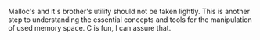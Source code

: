 Malloc's and it's brother's utility should not be taken lightly. This is another step to understanding the essential concepts and tools for the manipulation of used memory space. C is fun, I can assure that.
